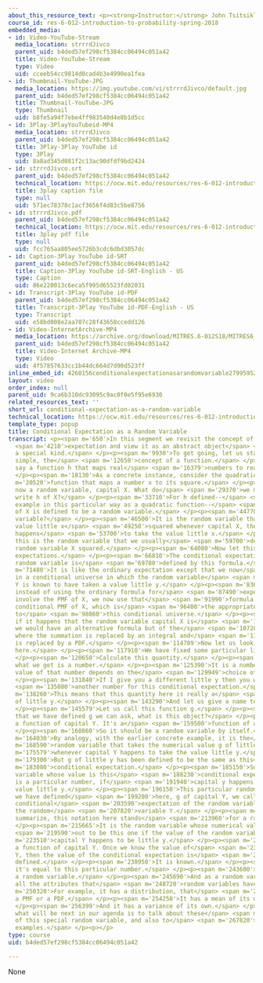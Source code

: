 ```yaml
---
about_this_resource_text: <p><strong>Instructor:</strong> John Tsitsiklis</p>
course_id: res-6-012-introduction-to-probability-spring-2018
embedded_media:
- id: Video-YouTube-Stream
  media_location: strrrdJivco
  parent_uid: b4ded57ef298cf5384cc06494c051a42
  title: Video-YouTube-Stream
  type: Video
  uid: cceeb54cc9814d0cad4b3e4990ea1fea
- id: Thumbnail-YouTube-JPG
  media_location: https://img.youtube.com/vi/strrrdJivco/default.jpg
  parent_uid: b4ded57ef298cf5384cc06494c051a42
  title: Thumbnail-YouTube-JPG
  type: Thumbnail
  uid: b8fe5a94f7ebe4ff983540d4e8b1d5cc
- id: 3Play-3PlayYouTubeid-MP4
  media_location: strrrdJivco
  parent_uid: b4ded57ef298cf5384cc06494c051a42
  title: 3Play-3Play YouTube id
  type: 3Play
  uid: 8a8ad345d081f2c13ac90dfdf9bd2424
- id: strrrdJivco.srt
  parent_uid: b4ded57ef298cf5384cc06494c051a42
  technical_location: https://ocw.mit.edu/resources/res-6-012-introduction-to-probability-spring-2018/part-i-the-fundamentals/conditional-expectation-as-a-random-variable/strrrdJivco.srt
  title: 3play caption file
  type: null
  uid: 571ec78378c1acf3656f4d83c5be8756
- id: strrrdJivco.pdf
  parent_uid: b4ded57ef298cf5384cc06494c051a42
  technical_location: https://ocw.mit.edu/resources/res-6-012-introduction-to-probability-spring-2018/part-i-the-fundamentals/conditional-expectation-as-a-random-variable/strrrdJivco.pdf
  title: 3play pdf file
  type: null
  uid: fcc765aa805ee5726b3cdc6dbd3057dc
- id: Caption-3Play YouTube id-SRT
  parent_uid: b4ded57ef298cf5384cc06494c051a42
  title: Caption-3Play YouTube id-SRT-English - US
  type: Caption
  uid: 86e220013c6eca5f995d65523fd02031
- id: Transcript-3Play YouTube id-PDF
  parent_uid: b4ded57ef298cf5384cc06494c051a42
  title: Transcript-3Play YouTube id-PDF-English - US
  type: Transcript
  uid: e58bd008e2aa707c28f43658ccedd126
- id: Video-InternetArchive-MP4
  media_location: https://archive.org/download/MITRES.6-012S18/MITRES6_012S18_L13-02_300k.mp4
  parent_uid: b4ded57ef298cf5384cc06494c051a42
  title: Video-Internet Archive-MP4
  type: Video
  uid: 4f57857633cc1b44dc664d7d90d523ff
inline_embed_id: 4260156conditionalexpectationasarandomvariable27995952
layout: video
order_index: null
parent_uid: 9ca6b310dc93095c9ac0f0e5f95e6930
related_resources_text: ''
short_url: conditional-expectation-as-a-random-variable
technical_location: https://ocw.mit.edu/resources/res-6-012-introduction-to-probability-spring-2018/part-i-the-fundamentals/conditional-expectation-as-a-random-variable
template_type: popup
title: Conditional Expectation as a Random Variable
transcript: <p><span m='650'>In this segment we revisit the concept of conditional</span>
  <span m='4210'>expectation and view it as an abstract object</span> <span m='8170'>of
  a special kind.</span> </p><p><span m='9930'>To get going, let us start with something
  simple, the</span> <span m='12650'>concept of a function.</span> </p><p><span m='13840'>Let's
  say a function h that maps real</span> <span m='16379'>numbers to real numbers.</span>
  </p><p><span m='18130'>As a concrete instance, consider the quadratic</span> <span
  m='20520'>function that maps a number x to its square.</span> </p><p><span m='25180'>Consider
  now a random variable, capital X. What do</span> <span m='29370'>we mean when we
  write h of X?</span> </p><p><span m='33710'>For h defined--</span> <span m='35860'>for
  example in this particular way as a quadratic function--</span> <span m='39990'>h
  of X is defined to be a random variable.</span> </p><p><span m='44770'>Which random
  variable?</span> </p><p><span m='46500'>It is the random variable that takes the
  value little x</span> <span m='49250'>squared whenever capital X, the random variable,
  happens</span> <span m='53700'>to take the value little x.</span> </p><p><span m='56690'>And
  this is the random variable that we usually</span> <span m='59700'>denote as the
  random variable X squared.</span> </p><p><span m='64080'>Now let this come to conditional
  expectations.</span> </p><p><span m='66810'>The conditional expectation of a discrete
  random variable is</span> <span m='69780'>defined by this formula.</span> </p><p><span
  m='71480'>It is like the ordinary expectation except that we now</span> <span m='75490'>live
  in a conditional universe in which the random variable</span> <span m='79060'>capital
  Y is known to have taken a value little y.</span> </p><p><span m='83650'>And therefore,
  instead of using the ordinary formula for</span> <span m='87490'>expectations that
  involve the PMF of X, we now use that</span> <span m='91990'>formula but with the
  conditional PMF of X, which is</span> <span m='96400'>the appropriate PMF that applies
  to</span> <span m='98860'>this conditional universe.</span> </p><p><span m='101450'>And
  if it happens that the random variable capital X is</span> <span m='104250'>continuous,
  we would have an alternative formula but of the</span> <span m='107289'>same kind,
  where the summation is replaced by an integral and</span> <span m='111120'>the PMF
  is replaced by a PDF.</span> </p><p><span m='114789'>Now let us look at this quantity
  here.</span> </p><p><span m='117910'>We have fixed some particular little y.</span>
  </p><p><span m='120650'>Calculate this quantity.</span> </p><p><span m='122020'>And
  what we get is a number.</span> </p><p><span m='125390'>It is a number, but the
  value of that number depends on the</span> <span m='129949'>choice of little y.</span>
  </p><p><span m='131840'>If I give you a different little y then you will get</span>
  <span m='135080'>another number for this conditional expectation.</span> </p><p><span
  m='138260'>This means that this quantity here is really a</span> <span m='141170'>function
  of little y.</span> </p><p><span m='143290'>And let us give a name to this function.</span>
  </p><p><span m='145579'>Let us call this function g.</span> </p><p><span m='149800'>Now
  that we have defined g we can ask, what is this object?</span> </p><p><span m='156670'>It's
  a function of capital Y. It's a</span> <span m='159500'>function of a random variable.</span>
  </p><p><span m='160860'>So it should be a random variable by itself.</span> </p><p><span
  m='164030'>By analogy, with the earlier concrete example, it is the</span> <span
  m='168590'>random variable that takes the numerical value g of little y</span> <span
  m='175579'>whenever capital Y happens to take the value little y.</span> </p><p><span
  m='179300'>But g of little y has been defined to be the same as this</span> <span
  m='183080'>conditional expectation.</span> </p><p><span m='185150'>So it's the random
  variable whose value is this</span> <span m='188230'>conditional expectation, which
  is a particular number, if</span> <span m='191940'>capital y happens to take the
  value little y.</span> </p><p><span m='196150'>This particular random variable that
  we have defined</span> <span m='199200'>here, g of capital Y, we call it the abstract
  conditional</span> <span m='203590'>expectation of the random variable X, given
  the random</span> <span m='207820'>variable Y.</span> </p><p><span m='209860'>To
  summarize, this notation here stands</span> <span m='213960'>for a random variable.</span>
  </p><p><span m='215665'>It is the random variable whose numerical value turns</span>
  <span m='219590'>out to be this one if the value of the random variable</span> <span
  m='223510'>capital Y happens to be little y.</span> </p><p><span m='228550'>It is
  a function of capital Y. Once we know the value of</span> <span m='232640'>capital
  Y, then the value of the conditional expectation is</span> <span m='237850'>well
  defined.</span> </p><p><span m='238950'>It is known.</span> </p><p><span m='240100'>And
  it's equal to this particular number.</span> </p><p><span m='243600'>It is of course
  a random variable.</span> </p><p><span m='245690'>And as a random variable, it has
  all the attributes that</span> <span m='248720'>random variables have.</span> </p><p><span
  m='250320'>For example, it has a distribution, that</span> <span m='252440'>is,
  a PMF or a PDF.</span> </p><p><span m='254250'>It has a mean of its own.</span>
  </p><p><span m='256399'>And it has a variance of its own.</span> </p><p><span m='258829'>So
  what will be next in our agenda is to talk about these</span> <span m='262680'>attributes
  of this special random variable, and also to</span> <span m='267820'>use it in several
  examples.</span> </p><p></p>
type: course
uid: b4ded57ef298cf5384cc06494c051a42

---
```

None